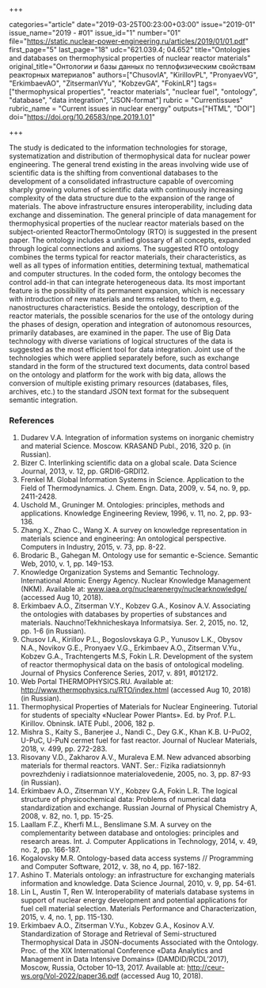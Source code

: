 +++

categories="article"
date="2019-03-25T00:23:00+03:00"
issue="2019-01"
issue_name="2019 - #01"
issue_id="1"
number="01"
file="https://static.nuclear-power-engineering.ru/articles/2019/01/01.pdf"
first_page="5"
last_page="18"
udc="621.039.4; 04.652"
title="Ontologies and databases on thermophysical properties of nuclear reactor materials"
original_title="Онтологии и базы данных по теплофизическим свойствам реакторных материалов"
authors=["ChusovIA", "KirillovPL", "PronyaevVG", "ErkimbaevAO", "ZitsermanVYu", "KobzevGA", "FokinLR"]
tags=["thermophysical properties", "reactor materials", "nuclear fuel", "ontology", "database", "data integration", "JSON-format"]
rubric = "Сurrentissues"
rubric_name = "Current issues in nuclear energy"
outputs=["HTML", "DOI"]
doi="https://doi.org/10.26583/npe.2019.1.01"

+++

The study is dedicated to the information technologies for storage, systematization and distribution of thermophysical data for nuclear power engineering. The general trend existing in the areas involving wide use of scientific data is the shifting from conventional databases to the development of a consolidated infrastructure capable of overcoming sharply growing volumes of scientific data with continuously increasing complexity of the data structure due to the expansion of the range of materials. The above infrastructure ensures interoperability, including data exchange and dissemination. The general principle of data management for thermophysical properties of the nuclear reactor materials based on the subject-oriented ReactorThermoOntology (RTO) is suggested in the present paper. The ontology includes a unified glossary of all concepts, expanded through logical connections and axioms. The suggested RTO ontology combines the terms typical for reactor materials, their characteristics, as well as all types of information entities, determining textual, mathematical and computer structures. In the coded form, the ontology becomes the control add-in that can integrate heterogeneous data. Its most important feature is the possibility of its permanent expansion, which is necessary with introduction of new materials and terms related to them, e.g. nanostructures characteristics. Beside the ontology, description of the reactor materials, the possible scenarios for the use of the ontology during the phases of design, operation and integration of autonomous resources, primarily databases, are examined in the paper. The use of Big Data technology with diverse variations of logical structures of the data is suggested as the most efficient tool for data integration. Joint use of the technologies which were applied separately before, such as exchange standard in the form of the structured text documents, data control based on the ontology and platform for the work with big data, allows the conversion of multiple existing primary resources (databases, files, archives, etc.) to the standard JSON text format for the subsequent semantic integration.

### References

1. Dudarev V.A. Integration of information systems on inorganic chemistry and material Science. Moscow. KRASAND Publ., 2016, 320 p. (in Russian).
2. Bizer C. Interlinking scientific data on a global scale. Data Science Journal, 2013, v. 12, pp. GRDI6-GRDI12.
3. Frenkel M. Global Information Systems in Science. Application to the Field of Thermodynamics. J. Chem. Engn. Data, 2009, v. 54, no. 9, pp. 2411-2428.
4. Uschold M., Gruninger M. Ontologies: principles, methods and applications. Knowledge Engineering Review, 1996, v. 11, no. 2, pp. 93-136.
5. Zhang X., Zhao C., Wang X. A survey on knowledge representation in materials science and engineering: An ontological perspective. Computers in Industry, 2015, v. 73, pp. 8-22.
6. Brodaric B., Gahegan M. Ontology use for semantic e-Science. Semantic Web, 2010, v. 1, pp. 149-153.
7. Knowledge Organization Systems and Semantic Technology. International Atomic Energy Agency. Nuclear Knowledge Management (NKM). Available at: www.iaea.org/nuclearenergy/nuclearknowledge/ (accessed Aug 10, 2018).
8. Erkimbaev A.O., Zitserman V.Y., Kobzev G.A., Kosinov A.V. Associating the ontologies with databases by properties of substances and materials. Nauchno!Tekhnicheskaya Informatsiya. Ser. 2, 2015, no. 12, pp. 1-6 (in Russian).
9. Chusov I.A., Kirillov P.L., Bogoslovskaya G.P., Yunusov L.K., Obysov N.A., Novikov G.E., Pronyaev V.G., Erkimbaev A.O., Zitserman V.Yu., Kobzev G.A., Trachtengerts M.S, Fokin L.R. Development of the system of reactor thermophysical data on the basis of ontological modeling. Journal of Physics Conference Series, 2017, v. 891, #012172.
10. Web Portal THERMOPHYSICS.RU. Available at: http://www.thermophysics.ru/RTO/index.html (accessed Aug 10, 2018) (in Russian).
11. Thermophysical Properties of Materials for Nuclear Engineering. Tutorial for students of specialty «Nuclear Power Plants». Ed. by Prof. P.L. Kirillov. Obninsk. IATE Publ., 2006, 182 p.
12. Mishra S., Kaity S., Banerjee J., Nandi C., Dey G.K., Khan K.B. U-PuO2, U-PuC, U-PuN cermet fuel for fast reactor. Journal of Nuclear Materials, 2018, v. 499, pp. 272-283.
13. Risovany V.D., Zakharov A.V., Muraleva E.M. New advanced absorbing materials for thermal reactors. VANT. Ser.: Fizika radiatsionnyh povrezhdeniy i radiatsionnoe materialovedenie, 2005, no. 3, pp. 87-93 (in Russian).
14. Erkimbaev A.O., Zitserman V.Y., Kobzev G.A, Fokin L.R. The logical structure of physicochemical data: Problems of numerical data standardization and exchange. Russian Journal of Physical Chemistry A, 2008, v. 82, no. 1, pp. 15-25.
15. Laallam F.Z., Kherfi M.L., Benslimane S.M. A survey on the complementarity between database and ontologies: principles and research areas. Int. J. Computer Applications in Technology, 2014, v. 49, no. 2, pp. 166-187.
16. Kogalovsky M.R. Ontology-based data access systems // Programming and Computer Software, 2012, v. 38, no 4, pp. 167-182.
17. Ashino T. Materials ontology: an infrastructure for exchanging materials information and knowledge. Data Science Journal, 2010, v. 9, pp. 54-61.
18. Lin L, Austin T, Ren W. Interoperability of materials database systems in support of nuclear energy development and potential applications for fuel cell material selection. Materials Performance and Characterization, 2015, v. 4, no. 1, pp. 115-130.
19. Erkimbaev A.O., Zitserman V.Yu., Kobzev G.A., Kosinov A.V. Standardization of Storage and Retrieval of Semi-structured Thermophysical Data in JSON-documents Associated with the Ontology. Proc. of the XIX International Conference «Data Analytics and Management in Data Intensive Domains» (DAMDID/RCDL’2017), Moscow, Russia, October 10–13, 2017. Available at: http://ceur-ws.org/Vol-2022/paper36.pdf (accessed Aug 10, 2018).